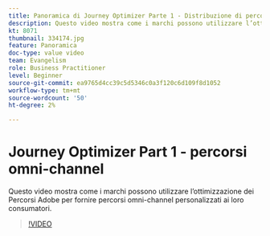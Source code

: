 ```yaml
---
title: Panoramica di Journey Optimizer Parte 1 - Distribuzione di percorsi omni-channel
description: Questo video mostra come i marchi possono utilizzare l’ottimizzazione dei Percorsi Adobe per fornire percorsi omni-channel personalizzati ai loro consumatori.
kt: 8071
thumbnail: 334174.jpg
feature: Panoramica
doc-type: value video
team: Evangelism
role: Business Practitioner
level: Beginner
source-git-commit: ea9765d4cc39c5d5346c0a3f120c6d109f8d1052
workflow-type: tm+mt
source-wordcount: '50'
ht-degree: 2%

---
```



# Journey Optimizer Part 1 - percorsi omni-channel

Questo video mostra come i marchi possono utilizzare l’ottimizzazione dei Percorsi Adobe per fornire percorsi omni-channel personalizzati ai loro consumatori.

>[!VIDEO](https://video.tv.adobe.com/v/334174?quality=12)
